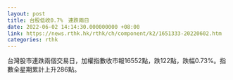 ```yaml
---
layout: post
title: 台股低收0.7%　連跌兩日
date: 2022-06-02 14:14:30.000000000 +08:00
link: https://news.rthk.hk/rthk/ch/component/k2/1651333-20220602.htm
categories: rthk
---
```


台灣股市連跌兩個交易日，加權指數收市報16552點，跌122點，跌幅0.73%。指數全星期累計上升286點。
